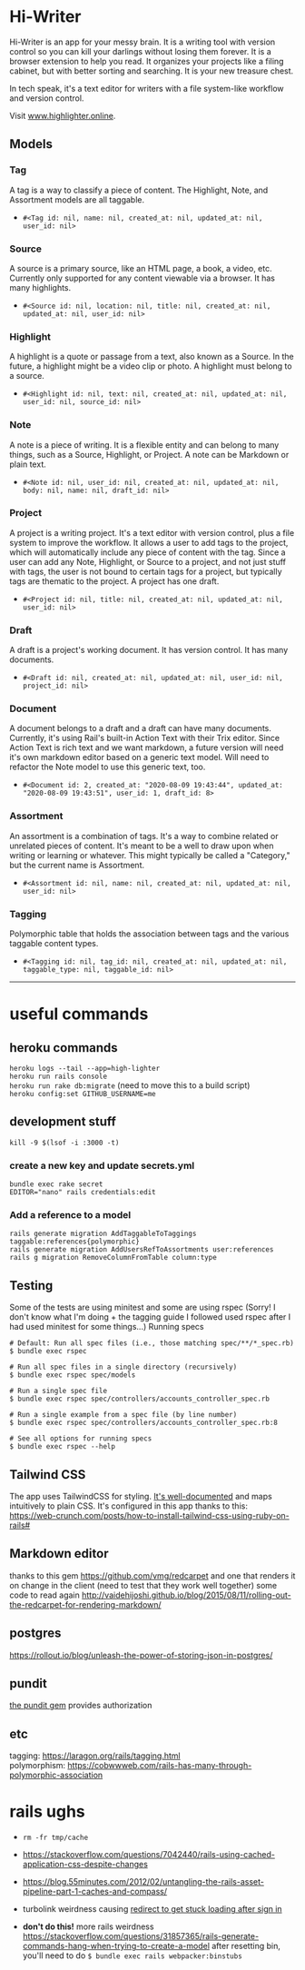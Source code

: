 # Hi-Writer
Hi-Writer is an app for your messy brain. It is a writing tool with version control so you can kill your darlings without losing them forever. It is a browser extension to help you read. It organizes your projects like a filing cabinet, but with better sorting and searching. It is your new treasure chest. 

In tech speak, it's a text editor for writers with a file system-like workflow and version control.

Visit www.highlighter.online.

## Models
### Tag
  A tag is a way to classify a piece of content. The Highlight, Note, and Assortment models are all taggable.
  - `#<Tag id: nil, name: nil, created_at: nil, updated_at: nil, user_id: nil>`
### Source
  A source is a primary source, like an HTML page, a book, a video, etc. Currently only supported for any content viewable via a browser. It has many highlights. 
  - `#<Source id: nil, location: nil, title: nil, created_at: nil, updated_at: nil, user_id: nil>`
### Highlight
  A highlight is a quote or passage from a text, also known as a Source. In the future, a highlight might be a video clip or photo. A highlight must belong to a source. 
  - `#<Highlight id: nil, text: nil, created_at: nil, updated_at: nil, user_id: nil, source_id: nil>`
### Note
  A note is a piece of writing. It is a flexible entity and can belong to many things, such as a Source, Highlight, or Project. A note can be Markdown or plain text.
  - `#<Note id: nil, user_id: nil, created_at: nil, updated_at: nil, body: nil, name: nil, draft_id: nil>`
### Project
  A project is a writing project. It's a text editor with version control, plus a file system to improve the workflow. It allows a user to add tags to the project, which will automatically include any piece of content with the tag. Since a user can add any Note, Highlight, or Source to a project, and not just stuff with tags, the user is not bound to certain tags for a project, but typically tags are thematic to the project. A project has one draft.
  - `#<Project id: nil, title: nil, created_at: nil, updated_at: nil, user_id: nil>`
### Draft
  A draft is a project's working document. It has version control. It has many documents.
  - `#<Draft id: nil, created_at: nil, updated_at: nil, user_id: nil, project_id: nil>`
### Document
  A document belongs to a draft and a draft can have many documents. Currently, it's using Rail's built-in Action Text with their Trix editor. Since Action Text is rich text and we want markdown, a future version will need it's own markdown editor based on a generic text model. Will need to refactor the Note model to use this generic text, too.
  - `#<Document id: 2, created_at: "2020-08-09 19:43:44", updated_at: "2020-08-09 19:43:51", user_id: 1, draft_id: 8>`  
### Assortment
  An assortment is a combination of tags. It's a way to combine related or unrelated pieces of content. It's meant to be a well to draw upon when writing or learning or whatever. This might typically be called a "Category," but the current name is Assortment.
  - `#<Assortment id: nil, name: nil, created_at: nil, updated_at: nil, user_id: nil>`
### Tagging
  Polymorphic table that holds the association between tags and the various taggable content types.
  - `#<Tagging id: nil, tag_id: nil, created_at: nil, updated_at: nil, taggable_type: nil, taggable_id: nil>`

***
# useful commands

## heroku commands
`heroku logs --tail --app=high-lighter`  
`heroku run rails console`   
`heroku run rake db:migrate` (need to move this to a build script)  
`heroku config:set GITHUB_USERNAME=me`  

## development stuff
`kill -9 $(lsof -i :3000 -t)`  

### create a new key and update secrets.yml
`bundle exec rake secret`  
`EDITOR="nano" rails credentials:edit`  


### Add a reference to a model
`rails generate migration AddTaggableToTaggings taggable:references{polymorphic}`  
`rails generate migration AddUsersRefToAssortments user:references`  
`rails g migration RemoveColumnFromTable column:type`  


## Testing
Some of the tests are using minitest and some are using rspec (Sorry! I don't know what I'm doing + the tagging guide I followed used rspec after I had used minitest for some things...)
Running specs
```
# Default: Run all spec files (i.e., those matching spec/**/*_spec.rb)
$ bundle exec rspec

# Run all spec files in a single directory (recursively)
$ bundle exec rspec spec/models

# Run a single spec file
$ bundle exec rspec spec/controllers/accounts_controller_spec.rb

# Run a single example from a spec file (by line number)
$ bundle exec rspec spec/controllers/accounts_controller_spec.rb:8

# See all options for running specs
$ bundle exec rspec --help
```

## Tailwind CSS
The app uses TailwindCSS for styling. [It's well-documented](https://tailwindcss.com/docs/utility-first) and maps intuitively to plain CSS. It's configured in this app thanks to this:
https://web-crunch.com/posts/how-to-install-tailwind-css-using-ruby-on-rails#


## Markdown editor
thanks to this gem https://github.com/vmg/redcarpet
and one that renders it on change in the client (need to test that they work well together)
some code to read again http://vaidehijoshi.github.io/blog/2015/08/11/rolling-out-the-redcarpet-for-rendering-markdown/

## postgres
https://rollout.io/blog/unleash-the-power-of-storing-json-in-postgres/

## pundit
[the pundit gem](https://github.com/varvet/pundit) provides authorization

## etc
tagging: https://laragon.org/rails/tagging.html  
polymorphism: https://cobwwweb.com/rails-has-many-through-polymorphic-association  

# rails ughs
- `rm -fr tmp/cache  `
- https://stackoverflow.com/questions/7042440/rails-using-cached-application-css-despite-changes
- https://blog.55minutes.com/2012/02/untangling-the-rails-asset-pipeline-part-1-caches-and-compass/

- turbolink weirdness causing [redirect to get stuck loading after sign in](https://stackoverflow.com/questions/62499186/devise-redirect-to-on-successful-login-seems-to-get-stuck-on-first-login-attempt)

- **don't do this!** more rails weirdness https://stackoverflow.com/questions/31857365/rails-generate-commands-hang-when-trying-to-create-a-model
after resetting bin, you'll need to do `$ bundle exec rails webpacker:binstubs`
